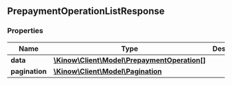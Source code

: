 ## PrepaymentOperationListResponse

### Properties
Name | Type | Description | Notes
------------ | ------------- | ------------- | -------------
**data** | [**\Kinow\Client\Model\PrepaymentOperation[]**](#PrepaymentOperation) |  | [optional] 
**pagination** | [**\Kinow\Client\Model\Pagination**](#Pagination) |  | [optional] 


